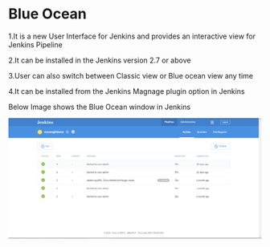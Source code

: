 # Blue Ocean

1.It is a new User Interface for Jenkins and provides an interactive view for Jenkins Pipeline

2.It can be installed in the Jenkins version 2.7 or above

3.User can also switch between Classic view or Blue ocean view any time

4.It can be installed from the Jenkins Magnage plugin option in Jenkins

Below Image shows the Blue Ocean window in Jenkins

![](https://github.com/antonysam/Jenkins/blob/master/Images/Jenkins-Blue%20Ocean.PNG)

